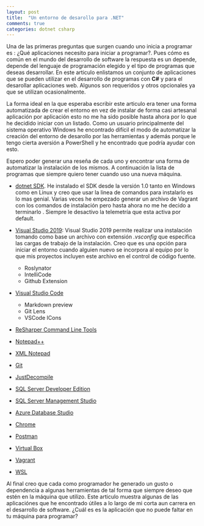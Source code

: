 ```yaml
---
layout: post
title:  "Un entorno de desarollo para .NET"
comments: true
categories: dotnet csharp
---
```


Una de las primeras preguntas que surgen cuando uno inicia a programar es : ¿Qué aplicaciones necesito para iniciar a programar?. Pues cómo es común en el mundo del desarrollo de software la respuesta es un depende, depende del lenguaje de programación elegido y el tipo de programas que deseas desarrollar. En este articulo enlistamos un conjunto de aplicaciones que se pueden utilizar en el desarrollo de programas con **C#** y para el desarollar aplicaciones web. Algunos son requeridos y otros opcionales ya que se utilizan ocasionalmente.

La forma ideal en la que esperaba escribir este articulo era tener una forma automatizada de crear el entorno en vez de instalar de forma casi artesanal aplicación por aplicación esto no me ha sido posible hasta ahora por lo que he decidido iniciar con un listado. Como un usuario principalmente del sistema operativo Windows he encontrado difícil el modo de automatizar la creación del entorno de desarollo por las herramientas y además porque le tengo cierta aversión a PowerShell y he encontrado que podría ayudar con esto.

Espero poder generar una reseña de cada uno y encontrar una forma de automatizar la instalación de los mismos. A continuación la lista de programas que siempre quiero tener cuando uso una nueva máquina.


* [dotnet SDK](https://dotnet.microsoft.com/download). He instalado el SDK desde la versión 1.0 tanto en Windows como en Linux y creo que usar la linea de comandos para instalarlo es lo mas genial. Varias veces he empezado generar un archivo de Vagrant con los comandos de instalación pero hasta ahora no me he decido a terminarlo . Siempre le desactivo la telemetría que esta activa por default.

* [Visual Studio 2019](https://visualstudio.microsoft.com): Visual Studio 2019 permite realizar una instalación tomando como base un archivo con extensión *.vsconfig* que especifica las cargas de trabajo de la instalación. Creo que es una opción para iniciar el entorno cuando alguien nuevo se incorpora al equipo por lo que mis proyectos incluyen este archivo en el control de código fuente.  
    * Roslynator
    * IntelliCode
    * Github Extension
* [Visual Studio Code](https://code.visualstudio.com/)
    * Markdown preview
    * Git Lens
    * VSCode ICons
* [ReSharper Command Line Tools](https://www.jetbrains.com/resharper/features/command-line.html)
* [Notepad++](https://notepad-plus-plus.org/)
* [XML Notepad](https://www.microsoft.com/en-us/download/details.aspx?id=7973)
* [Git](https://gitforwindows.org/)
* [JustDecompile](https://www.telerik.com/products/decompiler.aspx)
* [SQL Server Developer Edition](https://www.microsoft.com/sql-server/sql-server-downloads)
* [SQL Server Management Studio](https://docs.microsoft.com/sql/ssms/download-sql-server-management-studio-ssms?view=sql-server-2017)
* [Azure Database Studio](https://docs.microsoft.com/en-us/sql/azure-data-studio/download?view=sql-server-2017)
* [Chrome](https://www.google.com.mx/chrome/index.html)
* [Postman](https://www.getpostman.com/)
* [Virtual Box](https://www.virtualbox.org/)
* [Vagrant](https://www.vagrantup.com/)
* [WSL](https://docs.microsoft.com/en-us/windows/wsl/install-win10)

Al final creo que cada como programador he generado un gusto o dependencia a algunas herramientas de tal forma que siempre deseo que estén en la máquina que utilizo. Este articulo muestra algunas de las aplicaciónes que he encontrado útiles a lo largo de mi corta aun carrera en el desarrollo de software. ¿Cuál es es la aplicación que no puede faltar en tu máquina para programar?